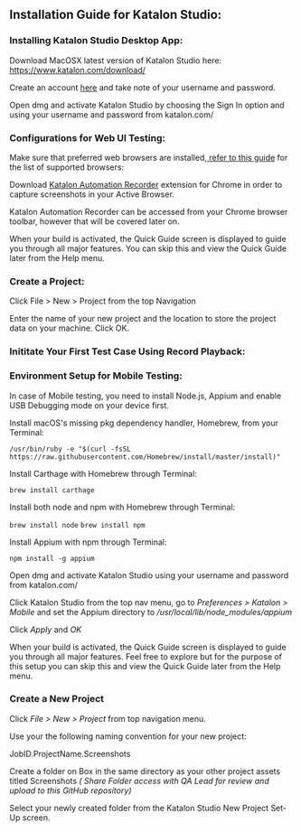 ## Installation Guide for Katalon Studio:

### Installing Katalon Studio Desktop App:

Download MacOSX latest version of Katalon Studio here: https://www.katalon.com/download/

Create an account [here](https://www.katalon.com/create-account/) and take note of your username and password.

Open dmg and activate Katalon Studio by choosing the Sign In option and using your username and password from katalon.com/

### Configurations for Web UI Testing:

Make sure that preferred web browsers are installed,[ refer to this guide](https://docs.katalon.com/katalon-studio/docs/supported-environments.html) for the list of supported browsers:

Download [Katalon Automation Recorder](https://chrome.google.com/webstore/detail/katalon-recorder/ljdobmomdgdljniojadhoplhkpialdid) extension for Chrome in order to capture screenshots in your Active Browser.

Katalon Automation Recorder can be accessed from your Chrome browser toolbar, however that will be covered later on.

When your build is activated, the Quick Guide screen is displayed to guide you through all major features. You can skip this and view the Quick Guide later from the Help menu.

### Create a Project: 

Click File > New > Project from the top Navigation 

Enter the name of your new project and the location to store the project data on your machine. Click OK.

### Inititate Your First Test Case Using Record Playback: 



### Environment Setup for Mobile Testing:

In case of Mobile testing, you need to install Node.js, Appium and enable USB Debugging mode on your device first.

Install macOS's missing pkg dependency handler, Homebrew, from your Terminal:

`/usr/bin/ruby -e "$(curl -fsSL 
https://raw.githubusercontent.com/Homebrew/install/master/install)"`

Install Carthage with Homebrew through Terminal: 

`brew install carthage`

Install both node and npm with Homebrew through Terminal:

`brew install node`
`brew install npm`

Install Appium with npm through Terminal: 

`npm install -g appium`

Open dmg and activate Katalon Studio using your username and password from katalon.com/

Click Katalon Studio from the top nav menu, go to *Preferences > Katalon > Mobile* and set the Appium directory to */usr/local/lib/node_modules/appium* 

Click *Apply* and *OK*

When your build is activated, the Quick Guide screen is displayed to guide you through all major features. Feel free to explore but for the purpose of this setup you can skip this and view the Quick Guide later from the Help menu.

### Create a New Project

Click *File > New > Project* from top navigation menu.

Use your the following naming convention for your new project:

JobID.ProjectName.Screenshots

Create a folder on Box in the same directory as your other project assets titled Screenshots *( Share Folder access with QA Lead for review and upload to this GitHub repository)*

Select your newly created folder from the Katalon Studio New Project Set-Up screen.






